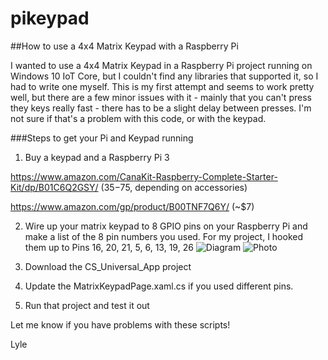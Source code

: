 # pikeypad
##How to use a 4x4 Matrix Keypad with a Raspberry Pi

I wanted to use a 4x4 Matrix Keypad in a Raspberry Pi project running on Windows 10 IoT Core, but I couldn't find any libraries that supported it, so I had to write one myself.  This is my first attempt and seems to work pretty well, but there are a few minor issues with it - mainly that you can't press they keys really fast - there has to be a slight delay between presses.  I'm not sure if that's a problem with this code, or with the keypad.  

###Steps to get your Pi and Keypad running
1. Buy a keypad and a Raspberry Pi 3

  https://www.amazon.com/CanaKit-Raspberry-Complete-Starter-Kit/dp/B01C6Q2GSY/  ($35-$75, depending on accessories)
  
  https://www.amazon.com/gp/product/B00TNF7Q6Y/  (~$7)
  
2. Wire up your matrix keypad to 8 GPIO pins on your Raspberry Pi and make a list of the 8 pin numbers you used.
   For my project, I hooked them up to Pins 16, 20, 21, 5, 6, 13, 19, 26
   ![Diagram](https://raw.githubusercontent.com/lluppes/pikeypad/master/Pi_Keypad_Wiring.png)
   ![Photo](https://raw.githubusercontent.com/lluppes/pikeypad/master/Pi_Keypad_Picture.jpg)

3. Download the CS_Universal_App project
4. Update the MatrixKeypadPage.xaml.cs if you used different pins.
5. Run that project and test it out

Let me know if you have problems with these scripts!

Lyle
